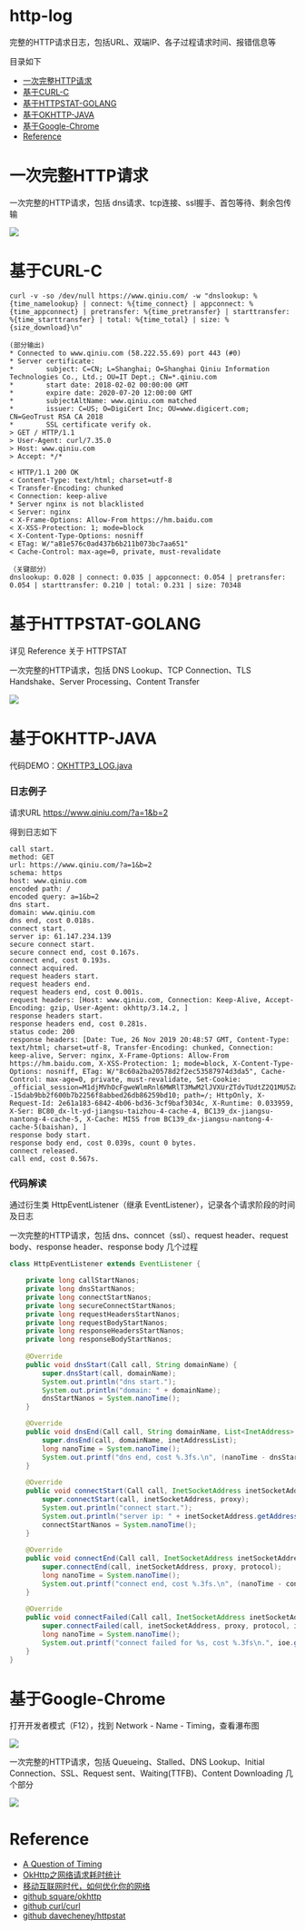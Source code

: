 # http-log

完整的HTTP请求日志，包括URL、双端IP、各子过程请求时间、报错信息等

目录如下

* [一次完整HTTP请求](#一次完整HTTP请求)
* [基于CURL-C](#基于CURL-C)
* [基于HTTPSTAT-GOLANG](#基于HTTPSTAT-GOLANG)
* [基于OKHTTP-JAVA](#基于OKHTTP-JAVA)
* [基于Google-Chrome](#基于Google-Chrome)
* [Reference](#Reference)

# 一次完整HTTP请求

一次完整的HTTP请求，包括 dns请求、tcp连接、ssl握手、首包等待、剩余包传输

![](docment/whole_http.jpg)

# 基于CURL-C

```
curl -v -so /dev/null https://www.qiniu.com/ -w "dnslookup: %{time_namelookup} | connect: %{time_connect} | appconnect: %{time_appconnect} | pretransfer: %{time_pretransfer} | starttransfer: %{time_starttransfer} | total: %{time_total} | size: %{size_download}\n"

(部分输出)
* Connected to www.qiniu.com (58.222.55.69) port 443 (#0)
* Server certificate:
*        subject: C=CN; L=Shanghai; O=Shanghai Qiniu Information Technologies Co., Ltd.; OU=IT Dept.; CN=*.qiniu.com
*        start date: 2018-02-02 00:00:00 GMT
*        expire date: 2020-07-20 12:00:00 GMT
*        subjectAltName: www.qiniu.com matched
*        issuer: C=US; O=DigiCert Inc; OU=www.digicert.com; CN=GeoTrust RSA CA 2018
*        SSL certificate verify ok.
> GET / HTTP/1.1
> User-Agent: curl/7.35.0
> Host: www.qiniu.com
> Accept: */*

< HTTP/1.1 200 OK
< Content-Type: text/html; charset=utf-8
< Transfer-Encoding: chunked
< Connection: keep-alive
* Server nginx is not blacklisted
< Server: nginx
< X-Frame-Options: Allow-From https://hm.baidu.com
< X-XSS-Protection: 1; mode=block
< X-Content-Type-Options: nosniff
< ETag: W/"a81e576c0ad437b6b211b073bc7aa651"
< Cache-Control: max-age=0, private, must-revalidate

（关键部分）
dnslookup: 0.028 | connect: 0.035 | appconnect: 0.054 | pretransfer: 0.054 | starttransfer: 0.210 | total: 0.231 | size: 70348
```

# 基于HTTPSTAT-GOLANG

详见 Reference 关于 HTTPSTAT

一次完整的HTTP请求，包括 DNS Lookup、TCP Connection、TLS Handshake、Server Processing、Content Transfer

![](https://github.com/davecheney/httpstat/blob/master/screenshot.png)

# 基于OKHTTP-JAVA

代码DEMO：[OKHTTP3_LOG.java](src/main/OKHTTP3_LOG.java)

### 日志例子

请求URL https://www.qiniu.com/?a=1&b=2

得到日志如下

```
call start.
method: GET
url: https://www.qiniu.com/?a=1&b=2
schema: https
host: www.qiniu.com
encoded path: /
encoded query: a=1&b=2
dns start.
domain: www.qiniu.com
dns end, cost 0.018s.
connect start.
server ip: 61.147.234.139
secure connect start.
secure connect end, cost 0.167s.
connect end, cost 0.193s.
connect acquired.
request headers start.
request headers end.
request headers end, cost 0.001s.
request headers: [Host: www.qiniu.com, Connection: Keep-Alive, Accept-Encoding: gzip, User-Agent: okhttp/3.14.2, ]
response headers start.
response headers end, cost 0.281s.
status code: 200
response headers: [Date: Tue, 26 Nov 2019 20:48:57 GMT, Content-Type: text/html; charset=utf-8, Transfer-Encoding: chunked, Connection: keep-alive, Server: nginx, X-Frame-Options: Allow-From https://hm.baidu.com, X-XSS-Protection: 1; mode=block, X-Content-Type-Options: nosniff, ETag: W/"8c60a2ba20578d2f2ec53587974d3da5", Cache-Control: max-age=0, private, must-revalidate, Set-Cookie: _official_session=M1djMVhOcFgweWlmRnl6MWRlT3MwM2lJVXUrZTdvTUdtZ2Q1MU5ZaGNPNTFhRmFWd1R3Mk9HL1ZmeFRIdGNTMWhGbE5DdXcrVkxOVE44eTNZZFNpSlVWMXhsVy9iMzI3dGNMNkswUEx4R2djYVFCYjBWWkg5WXUyT1BPd0pYOXBsWjhzcDdqKzRZRXBRMjY0S0h6ZmR3PT0tLVM4WUVuODFucXFaeHQ2Z2h1WGdCY2c9PQ%3D%3D--15dab9bb2f600b7b2256f8abbed26db86259bd10; path=/; HttpOnly, X-Request-Id: 2e61a183-6842-4b06-bd36-3cf9baf3034c, X-Runtime: 0.033959, X-Ser: BC80_dx-lt-yd-jiangsu-taizhou-4-cache-4, BC139_dx-jiangsu-nantong-4-cache-5, X-Cache: MISS from BC139_dx-jiangsu-nantong-4-cache-5(baishan), ]
response body start.
response body end, cost 0.039s, count 0 bytes.
connect released.
call end, cost 0.567s.
```

### 代码解读

通过衍生类 HttpEventListener（继承 EventListener），记录各个请求阶段的时间及日志

一次完整的HTTP请求，包括 dns、conncet（ssl）、request header、request body、response header、response body 几个过程

```Java
class HttpEventListener extends EventListener {

    private long callStartNanos;
    private long dnsStartNanos;
    private long connectStartNanos;
    private long secureConnectStartNanos;
    private long requestHeadersStartNanos;
    private long requestBodyStartNanos;
    private long responseHeadersStartNanos;
    private long responseBodyStartNanos;
    
    @Override
    public void dnsStart(Call call, String domainName) {
        super.dnsStart(call, domainName);
        System.out.println("dns start.");
        System.out.println("domain: " + domainName);
        dnsStartNanos = System.nanoTime();
    }

    @Override
    public void dnsEnd(Call call, String domainName, List<InetAddress> inetAddressList) {
        super.dnsEnd(call, domainName, inetAddressList);
        long nanoTime = System.nanoTime();
        System.out.printf("dns end, cost %.3fs.\n", (nanoTime - dnsStartNanos) / 1000000000d);
    }
    
    @Override
    public void connectStart(Call call, InetSocketAddress inetSocketAddress, Proxy proxy) {
    	super.connectStart(call, inetSocketAddress, proxy);
    	System.out.println("connect start.");
    	System.out.println("server ip: " + inetSocketAddress.getAddress().getHostAddress());
    	connectStartNanos = System.nanoTime();
    }
    
    @Override
    public void connectEnd(Call call, InetSocketAddress inetSocketAddress, Proxy proxy, Protocol protocol) {
        super.connectEnd(call, inetSocketAddress, proxy, protocol);
        long nanoTime = System.nanoTime();
        System.out.printf("connect end, cost %.3fs.\n", (nanoTime - connectStartNanos) / 1000000000d);
    }
    
    @Override
    public void connectFailed(Call call, InetSocketAddress inetSocketAddress, Proxy proxy, Protocol protocol, IOException ioe) {
        super.connectFailed(call, inetSocketAddress, proxy, protocol, ioe);
        long nanoTime = System.nanoTime();
        System.out.printf("connect failed for %s, cost %.3fs\n.", ioe.getMessage(), (nanoTime - connectStartNanos) / 1000000000d);
    }
}
```

# 基于Google-Chrome

打开开发者模式（F12），找到 Network - Name - Timing，查看瀑布图

![](docment/chrome_F12.png)

一次完整的HTTP请求，包括 Queueing、Stalled、DNS Lookup、Initial Connection、SSL、Request sent、Waiting(TTFB)、Content Downloading 几个部分

![](docment/chrome_http.png)

# Reference

- [A Question of Timing](https://blog.cloudflare.com/a-question-of-timing/)
- [OkHttp之网络请求耗时统计](https://blog.csdn.net/joye123/article/details/82115562)
- [移动互联网时代，如何优化你的网络](https://yq.aliyun.com/articles/58967?spm=a2c4g.11186623.2.11.66f5702d0tveyr)
- [github square/okhttp](https://github.com/square/okhttp/)
- [github curl/curl](https://github.com/curl/curl/)
- [github davecheney/httpstat](https://github.com/davecheney/httpstat/)
